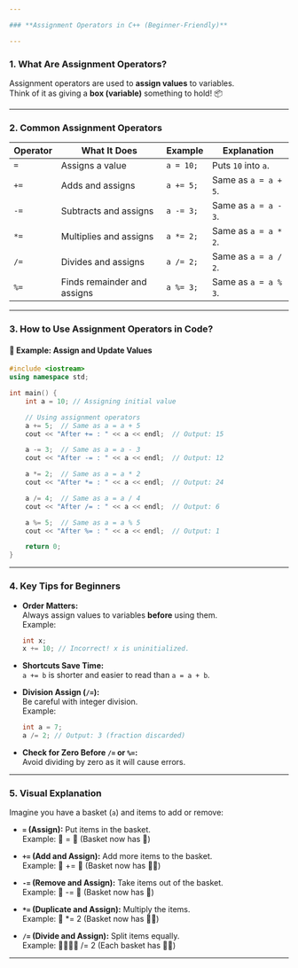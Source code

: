 ```yaml
---

### **Assignment Operators in C++ (Beginner-Friendly)**

---
```


### **1. What Are Assignment Operators?**

Assignment operators are used to **assign values** to variables.  
Think of it as giving a **box (variable)** something to hold! 📦  

---

### **2. Common Assignment Operators**

| **Operator** | **What It Does**            | **Example**       | **Explanation**                      |
|--------------|-----------------------------|-------------------|--------------------------------------|
| `=`          | Assigns a value             | `a = 10;`         | Puts `10` into `a`.                 |
| `+=`         | Adds and assigns            | `a += 5;`         | Same as `a = a + 5`.                |
| `-=`         | Subtracts and assigns       | `a -= 3;`         | Same as `a = a - 3`.                |
| `*=`         | Multiplies and assigns      | `a *= 2;`         | Same as `a = a * 2`.                |
| `/=`         | Divides and assigns         | `a /= 2;`         | Same as `a = a / 2`.                |
| `%=`         | Finds remainder and assigns | `a %= 3;`         | Same as `a = a % 3`.                |

---

### **3. How to Use Assignment Operators in Code?**

#### 📌 **Example: Assign and Update Values**

```cpp
#include <iostream>
using namespace std;

int main() {
    int a = 10; // Assigning initial value

    // Using assignment operators
    a += 5;  // Same as a = a + 5
    cout << "After += : " << a << endl;  // Output: 15

    a -= 3;  // Same as a = a - 3
    cout << "After -= : " << a << endl;  // Output: 12

    a *= 2;  // Same as a = a * 2
    cout << "After *= : " << a << endl;  // Output: 24

    a /= 4;  // Same as a = a / 4
    cout << "After /= : " << a << endl;  // Output: 6

    a %= 5;  // Same as a = a % 5
    cout << "After %= : " << a << endl;  // Output: 1

    return 0;
}
```

---

### **4. Key Tips for Beginners**
- **Order Matters:**  
  Always assign values to variables **before** using them.  
  Example: 
  ```cpp
  int x;
  x += 10; // Incorrect! x is uninitialized.
  ```

- **Shortcuts Save Time:**  
  `a += b` is shorter and easier to read than `a = a + b`.

- **Division Assign (`/=`):**  
  Be careful with integer division.  
  Example: 
  ```cpp
  int a = 7;
  a /= 2; // Output: 3 (fraction discarded)
  ```

- **Check for Zero Before `/=` or `%=`:**  
  Avoid dividing by zero as it will cause errors.

---

### **5. Visual Explanation**
Imagine you have a basket (`a`) and items to add or remove:  

- **`=` (Assign):** Put items in the basket.  
  Example: 🛒 = 🍎 (Basket now has 🍎)  

- **`+=` (Add and Assign):** Add more items to the basket.  
  Example: 🛒 += 🍊 (Basket now has 🍎🍊)  

- **`-=` (Remove and Assign):** Take items out of the basket.  
  Example: 🛒 -= 🍎 (Basket now has 🍊)  

- **`*=` (Duplicate and Assign):** Multiply the items.  
  Example: 🛒 *= 2 (Basket now has 🍊🍊)  

- **`/=` (Divide and Assign):** Split items equally.  
  Example: 🍎🍎🍎🍎 /= 2 (Each basket has 🍎🍎)  

---
